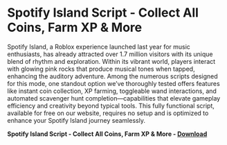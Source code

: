 <h1>Spotify Island Script - Collect All Coins, Farm XP & More</h1>

Spotify Island, a Roblox experience launched last year for music enthusiasts, has already attracted over 1.7 million visitors with its unique blend of rhythm and exploration. Within its vibrant world, players interact with glowing pink rocks that produce musical tones when tapped, enhancing the auditory adventure. Among the numerous scripts designed for this mode, one standout option we’ve thoroughly tested offers features like instant coin collection, XP farming, toggleable wand interactions, and automated scavenger hunt completion—capabilities that elevate gameplay efficiency and creativity beyond typical tools. This fully functional script, available for free on our website, requires no setup and is optimized to enhance your Spotify Island journey seamlessly.

**Spotify Island Script - Collect All Coins, Farm XP &amp; More - [Download](https://www.dlgram.com/public/files/api.php?shortened=OgZoUR)**


